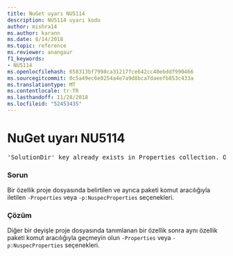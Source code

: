 ```yaml
---
title: NuGet uyarı NU5114
description: NU5114 uyarı kodu
author: mishra14
ms.author: karann
ms.date: 8/14/2018
ms.topic: reference
ms.reviewer: anangaur
f1_keywords:
- NU5114
ms.openlocfilehash: 658313bf7998ca31217fce642cc40ebddf990466
ms.sourcegitcommit: 0c5a49ec6e0254a4e7a9d8bca7daeefb853c433a
ms.translationtype: MT
ms.contentlocale: tr-TR
ms.lasthandoff: 11/28/2018
ms.locfileid: "52453435"
---
```

# <a name="nuget-warning-nu5114"></a>NuGet uyarı NU5114
<pre>'SolutionDir' key already exists in Properties collection. Overriding value.</pre>

### <a name="issue"></a>Sorun

Bir özellik proje dosyasında belirtilen ve ayrıca paketi komut aracılığıyla iletilen `-Properties` veya `-p:NuspecProperties` seçenekleri. 


### <a name="solution"></a>Çözüm

Diğer bir deyişle proje dosyasında tanımlanan bir özellik sonra aynı özellik paketi komut aracılığıyla geçmeyin olun `-Properties` veya `-p:NuspecProperties` seçenekleri. 

